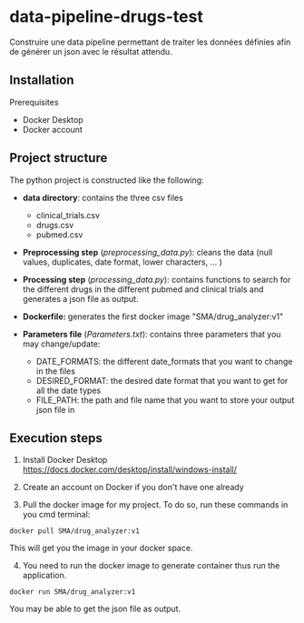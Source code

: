 # data-pipeline-drugs-test
Construire une data pipeline permettant de traiter les données définies afin de générer un json avec le résultat attendu.

## Installation

Prerequisites
- Docker Desktop
- Docker account

## Project structure

The python project is constructed like the following:
- **data directory**: contains the three csv files
  - clinical_trials.csv
  - drugs.csv
  - pubmed.csv
  
- **Preprocessing step**  (_preprocessing_data.py_): cleans the data (null values, duplicates, date format, lower characters, ... )
- **Processing step** (_processing_data.py_): contains functions to search for the different drugs in the different pubmed and clinical trials and generates a json file as output.
 
- **Dockerfile:** generates the first docker image "SMA/drug_analyzer:v1"

- **Parameters file** (_Parameters.txt_): contains three parameters that you may change/update:
  - DATE_FORMATS: the different date_formats that you want to change in the files
  - DESIRED_FORMAT: the desired date format that you want to get for all the date types
  - FILE_PATH: the path and file name that you want to store your output json file in

## Execution steps

1. Install Docker Desktop 
https://docs.docker.com/desktop/install/windows-install/

2. Create an account on Docker if you don't have one already

3. Pull the docker image for my project. To do so, run these commands in you cmd terminal:

`docker pull SMA/drug_analyzer:v1`

This will get you the image in your docker space.

4. You need to run the docker image to generate container thus run the application.

`docker run SMA/drug_analyzer:v1`

You may be able to get the json file as output.
